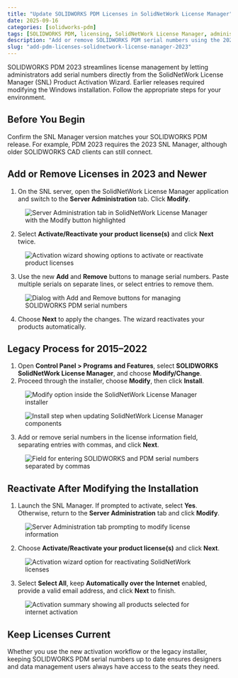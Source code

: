 ```yaml
---
title: "Update SOLIDWORKS PDM Licenses in SolidNetWork License Manager"
date: 2025-09-16
categories: [solidworks-pdm]
tags: [SOLIDWORKS PDM, licensing, SolidNetWork License Manager, administration]
description: "Add or remove SOLIDWORKS PDM serial numbers using the 2023 Product Activation Wizard or legacy workflow."
slug: "add-pdm-licenses-solidnetwork-license-manager-2023"
---
```


<p>SOLIDWORKS PDM 2023 streamlines license management by letting administrators add serial numbers directly from the SolidNetWork License Manager (SNL) Product Activation Wizard. Earlier releases required modifying the Windows installation. Follow the appropriate steps for your environment.</p>

<h2>Before You Begin</h2>

<p>Confirm the SNL Manager version matches your SOLIDWORKS PDM release. For example, PDM 2023 requires the 2023 SNL Manager, although older SOLIDWORKS CAD clients can still connect.</p>

<h2>Add or Remove Licenses in 2023 and Newer</h2>

<ol>
  <li>On the SNL server, open the SolidNetWork License Manager application and switch to the <strong>Server Administration</strong> tab. Click <strong>Modify</strong>.</li>
</ol>

<figure>
  <img src="/assets/images/new_1.png" alt="Server Administration tab in SolidNetWork License Manager with the Modify button highlighted" />
</figure>

<ol start="2">
  <li>Select <strong>Activate/Reactivate your product license(s)</strong> and click <strong>Next</strong> twice.</li>
</ol>

<figure>
  <img src="/assets/images/new_2.png" alt="Activation wizard showing options to activate or reactivate product licenses" />
</figure>

<ol start="3">
  <li>Use the new <strong>Add</strong> and <strong>Remove</strong> buttons to manage serial numbers. Paste multiple serials on separate lines, or select entries to remove them.</li>
</ol>

<figure>
  <img src="/assets/images/new_3.png" alt="Dialog with Add and Remove buttons for managing SOLIDWORKS PDM serial numbers" />
</figure>

<ol start="4">
  <li>Choose <strong>Next</strong> to apply the changes. The wizard reactivates your products automatically.</li>
</ol>

<h2>Legacy Process for 2015–2022</h2>

<ol>
  <li>Open <strong>Control Panel &gt; Programs and Features</strong>, select <strong>SOLIDWORKS SolidNetWork License Manager</strong>, and choose <strong>Modify/Change</strong>.</li>
  <li>Proceed through the installer, choose <strong>Modify</strong>, then click <strong>Install</strong>.</li>
</ol>

<figure>
  <img src="/assets/images/old_1.png" alt="Modify option inside the SolidNetWork License Manager installer" />
</figure>

<figure>
  <img src="/assets/images/old_2.png" alt="Install step when updating SolidNetWork License Manager components" />
</figure>

<ol start="3">
  <li>Add or remove serial numbers in the license information field, separating entries with commas, and click <strong>Next</strong>.</li>
</ol>

<figure>
  <img src="/assets/images/old_3.png" alt="Field for entering SOLIDWORKS and PDM serial numbers separated by commas" />
</figure>

<h2>Reactivate After Modifying the Installation</h2>

<ol>
  <li>Launch the SNL Manager. If prompted to activate, select <strong>Yes</strong>. Otherwise, return to the <strong>Server Administration</strong> tab and click <strong>Modify</strong>.</li>
</ol>

<figure>
  <img src="/assets/images/old_4.png" alt="Server Administration tab prompting to modify license information" />
</figure>

<ol start="2">
  <li>Choose <strong>Activate/Reactivate your product license(s)</strong> and click <strong>Next</strong>.</li>
</ol>

<figure>
  <img src="/assets/images/old_5.png" alt="Activation wizard option for reactivating SolidNetWork licenses" />
</figure>

<ol start="3">
  <li>Select <strong>Select All</strong>, keep <strong>Automatically over the Internet</strong> enabled, provide a valid email address, and click <strong>Next</strong> to finish.</li>
</ol>

<figure>
  <img src="/assets/images/old_6.png" alt="Activation summary showing all products selected for internet activation" />
</figure>

<h2>Keep Licenses Current</h2>

<p>Whether you use the new activation workflow or the legacy installer, keeping SOLIDWORKS PDM serial numbers up to date ensures designers and data management users always have access to the seats they need.</p>
